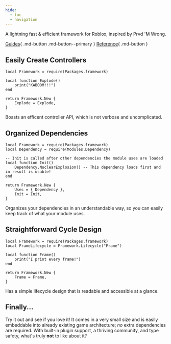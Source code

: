 ```yaml
---
hide:
  - toc
  - navigation
---
```


A lightning fast & efficient framework for Roblox, inspired by Prvd 'M Wrong.

[Guides](./guides/){ .md-button .md-button--primary }
[Reference](./reference/){ .md-button }

## Easily Create Controllers

```luau
local Framework = require(Packages.framework)

local function Explode()
    print("KABOOM!!!")
end

return Framework.New {
    Explode = Explode,
}
```

Boasts an efficent controller API, which is not verbose and uncomplicated.

## Organized Dependencies

```luau
local Framework = require(Packages.framework)
local Dependency = require(Modules.Dependency)

-- Init is called after other dependencies the module uses are loaded
local function Init()
    Dependency.NuclearExplosion() -- This dependency loads first and in result is usable!
end

return Framework.New {
    Uses = { Dependency },
    Init = Init,
}
```

Organizes your dependencies in an understandable way, so you can easily keep track of what your module uses.

## Straightforward Cycle Design

```luau
local Framework = require(Packages.framework)
local FrameLifecycle = Framework.Lifecycle("Frame")

local function Frame()
    print("I print every frame!")
end

return Framework.New {
    Frame = Frame,
}
```

Has a simple lifecycle design that is readable and accessible at a glance.

## Finally...

Try it out and see if you love it! It comes in a very small size and is easily embeddable into already existing game architecture; *no* extra dependencies are required. With built-in plugin support, a thriving community, and type safety, what's truly **not** to like about it?
